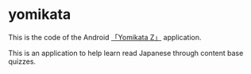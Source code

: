 # yomikata

This is the code of the Android [「Yomikata Z」](https://play.google.com/store/apps/details?id=com.jehutyno.yomikata) application.

This is an application to help learn read Japanese through content base quizzes.
